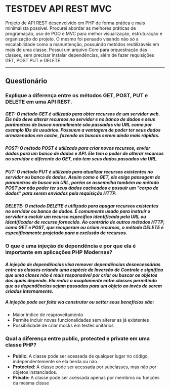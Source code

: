 <h1> TESTDEV API REST MVC </h1>

<p> Projeto de API REST desenvolvido em PHP de forma prática e mais minimalista possível. Procurei abordar as melhores práticas de programação, uso de POO e MVC para melhor visualização,
estruturação e organização do projeto. O mesmo foi pensado visando não só a escalabilidade como a manuntenção, possuindo metódos reutilizavéis em mais de uma classe. Possui um arquivo Core
para orquestração das classes, sem precisar instalar dependências, além de fazer requisições GET, POST PUT e DELETE. </p>

<hr>

<h2>Questionário</h2>

<h3>Explique a diferença entre os métodos GET, POST, PUT e DELETE em uma API REST. </h3>

<h5>
  <strong>GET:</strong> O método GET é utilizado para obter recursos de um servidor web. Ele não deve alterar recursos no servidor e no banco de dados e seus parâmetros de busca normalmente
  são passadas via URL como por exemplo IDs de usuários. Possuem a vantagem de poder ter seus dados armazenados em cache, fazendo as buscas serem ainda mais rápidas.
</h5>

<h5>
  <strong>POST:</strong> O método POST é utilizado para criar novos recursos, enviar dados para um banco de dados e API. Ele tem o poder de alterar recursos no servidor e diferente do GET,
  não tem seus dados passados via URL.
</h5>

<h5>
  <strong>PUT:</strong> O método PUT é utilizado para atualizar recursos existentes no servidor ou banco de dados. Assim como o GET, ele exige passagem de parametros de busca via URL, porém
  se assemelha também ao método POST por não poder ter seus dados cacheados e possuir um "corpo de dados" para serem  enviados pela requisição HTTP.
</h5>

<h5>
  <strong>DELETE:</strong> O método DELETE é utilizado para apagar recursos existentes no servidor ou banco de dados. É comumente usado para instruir o servidor a excluir 
  um recurso específico identificado pela URL ou identificador de recurso fornecido. 
  Ao contrário de outros métodos HTTP, como GET e POST, que recuperam ou criam recursos, o método DELETE é especificamente projetado para a exclusão de recursos.
</h5>

<h3>O que é uma injeção de dependência e por que ela é importante em aplicações PHP Modernas?</h3>

<h5>
  A injeção de dependências visa remover dependências desnecessárias entre as classes criando uma espécie de Inversão de Controle e significa que uma classe não é mais responsável 
  por criar ou buscar os objetos dos quais depende. Ela reduz o acoplamente entre classes permitindo que as dependências sejam passadas para um objeto ao invés de serem criadas
  internamente. <br><br> A injeção pode ser feita via <i>construtor</i> ou <i>setter</i> seus beneficios são:
</h5>

<ul>
  <li>Maior índice de reaproveitamento</li>
  <li>Permite incluir novas funcionalidades sem alterar as já existentes</li>
  <li>Possibilidade de criar mocks em testes unitários</li>
</ul>

<h3> Qual a diferença entre public, protected e private em uma classe PHP? </h3>

<ul>
   <li><strong>Public: </strong>A classe pode ser acessada de qualquer lugar no código, independentemente se ela herda ou não.</li>
   <li><strong>Protected: </strong>A classe pode ser acessada por subclasses, mas não por objetos instanciados.</li>
   <li><strong>Private: </strong>A classe pode ser acessada apenas por membros ou funções da mesma classe</li>
</ul>







